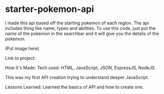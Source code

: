 # starter-pokemon-api

I made this api based off the starting pokemon of each region. 
The api includes thing like name, types and abilities.
To use this code, just put the name of the pokemon in the searchbar and it will give you the details of the pokemon.

(Put image here)

Link to project: 

How It's Made:
Tech used: HTML, JavaScript, JSON, ExpressJS, NodeJS

This was my first API creation trying to understand deeper JavaScript.

Lessons Learned:
Learned the basics of API and how to create one.
